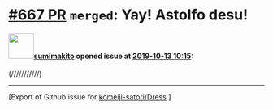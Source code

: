 # [\#667 PR](https://github.com/komeiji-satori/Dress/pull/667) `merged`: Yay! Astolfo desu!

#### <img src="https://avatars.githubusercontent.com/u/5277268?u=ecf1f516c9ba00dcd8b767f7dcb146c3e22a38f5&v=4" width="50">[sumimakito](https://github.com/sumimakito) opened issue at [2019-10-13 10:15](https://github.com/komeiji-satori/Dress/pull/667):

(///////////)




-------------------------------------------------------------------------------



[Export of Github issue for [komeiji-satori/Dress](https://github.com/komeiji-satori/Dress).]
